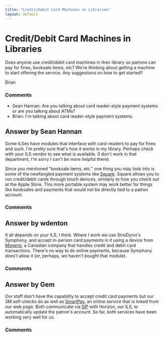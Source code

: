 ```yaml
---
title: "Credit/Debit Card Machines in Libraries"
layout: default
---
```

Credit/Debit Card Machines in Libraries
=====================
Does anyone use credit/debit card machines in their library so patrons
can pay for fines, booksale items, etc? We're thinking about getting a
machine to start offering the service. Any suggestions on how to get
started?

Brian

### Comments ###
* Sean Hannan: Are you talking about card reader-style payment systems or are you
talking about ATMs?
* Brian: I'm talking about card reader-style payment systems.


Answer by Sean Hannan
----------------
Some ILSes have modules that interface with card-readers to pay for
fines and such. I'm pretty sure that's how it works in my library.
Perhaps check with your ILS vendor to see what is available. (I don't
work in that department, I'm sorry I can't be more helpful there).

Since you mentioned "booksale items, etc." one thing you may look into
is some of the newfangled payment systems like
[Square](https://squareup.com/). Square allows you to run credit/debit
cards through touch devices, similarly to how you check out at the Apple
Store. This more portable system may work better for things like
booksales and payments that would not be directly tied to a patron
account.

### Comments ###

Answer by wdenton
----------------
It all depends on your ILS, I think. Where I work we use SirsiDynix's
Symphony, and accept in-person card payments in it using a device from
[Moneris](http://www.moneris.com/), a Canadian company that handles
credit and debit card transactions. There's no way to do online
payments, because Symphony does't allow it (or, perhaps, we haven't
bought that module).

### Comments ###

Answer by Gem
----------------
Our staff don't have the capability to accept credit card payments but
our 3M self-checks do as well as
[SmartPay](http://www.comprisetechnologies.com/?page_id=32), an online
service that is linked from our web page. Both communicate via
[SIP](http://en.wikipedia.org/wiki/Standard_Interchange_Protocol) with
Horizon, our ILS, to automatically update the patron's account. So far,
both services have been working very well for us.

### Comments ###

